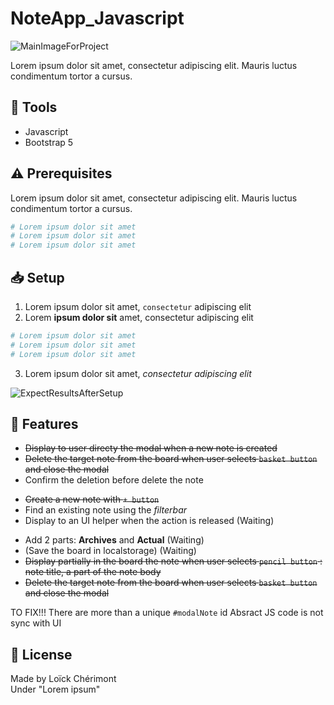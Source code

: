 <!-- 
    MAIN TITLE
    ModelReadme : Replace with project name
    Language : Replace with main language for the project

    Ex: Todo_ReactJS 
-->
# NoteApp_Javascript

![MainImageForProject](https://placehold.co/500x300)

<!-- 
    INTRODUCTION
    Short summary explaining the reasons of the project and tell about worked concepts

    Ex: This is a Front-End project made with HTML, CSS for design and JavaScript to work on client-side validation (Constraint API)
-->
Lorem ipsum dolor sit amet, consectetur adipiscing elit. Mauris luctus condimentum tortor a cursus.

<!-- 
    TOOLS
    Short list of used tools with their versions

    Ex: 
    - Go 1.18
    - MySQL 8.0.29
    - Bootstrap 5.2.0-beta1
-->
## :wrench: Tools
- Javascript 
- Bootstrap 5

<!-- 
    PREREQUISITES
    Tell about the required options, softwares, knowledges to possess 
    to run correctly the project 

    Ex: Setup username and password for database in database.go
-->
## :warning: Prerequisites
Lorem ipsum dolor sit amet, consectetur adipiscing elit. Mauris luctus condimentum tortor a cursus.

```bash
# Lorem ipsum dolor sit amet
# Lorem ipsum dolor sit amet
# Lorem ipsum dolor sit amet
```

<!-- 
    SETUP
    Explain using command lines, the steps to follow to setup the project
    At the end show, the expected result with a image   

    Ex: 
    1. Download the whole project `Travel` on your system
    2. Open your terminal in `Travel`
    ```
    cd Travel
    ```
    3. In `Travel` directory, run:
    ```
    go run github.com/loickcherimont/Travel/main
    ```
    4. If there is no error. Go on your favorite browser and use this line in your URL address bar
    ```
    http://localhost:8080/travel
    ```
    5. Here you are! Welcome in the main page of the Web application

    ![Main page of the application](assets/images/readme_images/mainpage.png)
-->

## :inbox_tray: Setup
1. Lorem ipsum dolor sit amet, `consectetur` adipiscing elit
2. Lorem **ipsum dolor sit** amet, consectetur adipiscing elit
```bash
# Lorem ipsum dolor sit amet
# Lorem ipsum dolor sit amet
# Lorem ipsum dolor sit amet
```
3. Lorem ipsum dolor sit amet, *consectetur adipiscing elit*

![ExpectResultsAfterSetup](https://placehold.co/300x200)

<!-- 
    FEATURES
    List of the main new features, fixes to bring on the project

    Ex:
    - Setup Night/Day mode
    - Add animation when music is playing
-->

## :rocket: Features
<!-- Note Item -->
- ~~Display to user directy the modal when a new note is created~~
- ~~Delete the target note from the board when user selects `basket button` and close the modal~~
- Confirm the deletion before delete the note

<!-- UI Helpers -->
- ~~Create a new note with `+ button`~~
- Find an existing note using the *filterbar*
- Display to an UI helper when the action is released (Waiting)

<!-- Note Interface -->
- Add 2 parts: **Archives** and **Actual** (Waiting)
- (Save the board in localstorage) (Waiting)
- ~~Display partially in the board the note when user selects `pencil button` : note title, a part of the note body~~
- ~~Delete the target note from the board when user selects `basket button` and close the modal~~

TO FIX!!! 
There are more than a unique `#modalNote` id
Absract JS code is not sync with UI

<!-- 
    LICENSE
    Write Developer name with used license

    Ex: Made by Loïck Chérimont
        Under MIT License 
 -->

## :key: License
Made by Loïck Chérimont  
Under "Lorem ipsum"

